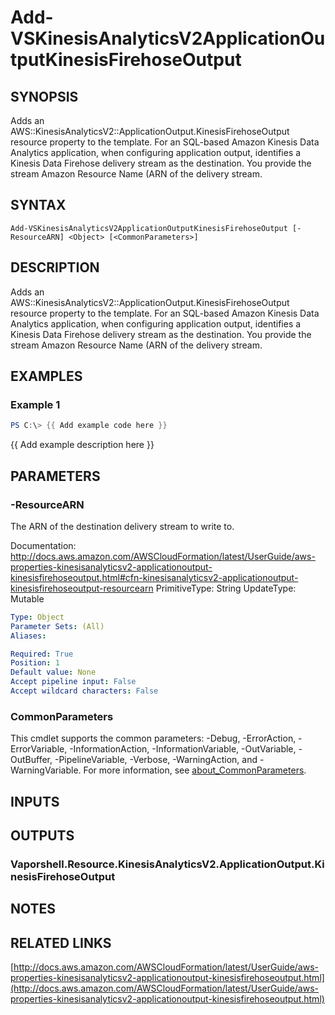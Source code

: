 # Add-VSKinesisAnalyticsV2ApplicationOutputKinesisFirehoseOutput

## SYNOPSIS
Adds an AWS::KinesisAnalyticsV2::ApplicationOutput.KinesisFirehoseOutput resource property to the template.
For an SQL-based Amazon Kinesis Data Analytics application, when configuring application output, identifies a Kinesis Data Firehose delivery stream as the destination.
You provide the stream Amazon Resource Name (ARN of the delivery stream.

## SYNTAX

```
Add-VSKinesisAnalyticsV2ApplicationOutputKinesisFirehoseOutput [-ResourceARN] <Object> [<CommonParameters>]
```

## DESCRIPTION
Adds an AWS::KinesisAnalyticsV2::ApplicationOutput.KinesisFirehoseOutput resource property to the template.
For an SQL-based Amazon Kinesis Data Analytics application, when configuring application output, identifies a Kinesis Data Firehose delivery stream as the destination.
You provide the stream Amazon Resource Name (ARN of the delivery stream.

## EXAMPLES

### Example 1
```powershell
PS C:\> {{ Add example code here }}
```

{{ Add example description here }}

## PARAMETERS

### -ResourceARN
The ARN of the destination delivery stream to write to.

Documentation: http://docs.aws.amazon.com/AWSCloudFormation/latest/UserGuide/aws-properties-kinesisanalyticsv2-applicationoutput-kinesisfirehoseoutput.html#cfn-kinesisanalyticsv2-applicationoutput-kinesisfirehoseoutput-resourcearn
PrimitiveType: String
UpdateType: Mutable

```yaml
Type: Object
Parameter Sets: (All)
Aliases:

Required: True
Position: 1
Default value: None
Accept pipeline input: False
Accept wildcard characters: False
```

### CommonParameters
This cmdlet supports the common parameters: -Debug, -ErrorAction, -ErrorVariable, -InformationAction, -InformationVariable, -OutVariable, -OutBuffer, -PipelineVariable, -Verbose, -WarningAction, and -WarningVariable. For more information, see [about_CommonParameters](http://go.microsoft.com/fwlink/?LinkID=113216).

## INPUTS

## OUTPUTS

### Vaporshell.Resource.KinesisAnalyticsV2.ApplicationOutput.KinesisFirehoseOutput
## NOTES

## RELATED LINKS

[http://docs.aws.amazon.com/AWSCloudFormation/latest/UserGuide/aws-properties-kinesisanalyticsv2-applicationoutput-kinesisfirehoseoutput.html](http://docs.aws.amazon.com/AWSCloudFormation/latest/UserGuide/aws-properties-kinesisanalyticsv2-applicationoutput-kinesisfirehoseoutput.html)

